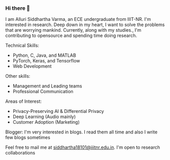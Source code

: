 ### Hi there 👋

I am Alluri Siddhartha Varma, an ECE undergraduate from IIIT-NR. I'm interested in research. Deep down in my heart, I want to solve the problems that are worrying mankind. Currently, along with my studies., I'm contributing to opensource and spending time doing research.

Technical Skills:
- Python, C, Java, and MATLAB
- PyTorch, Keras, and Tensorflow
- Web Development

Other skills:
- Management and Leading teams
- Professional Communication

Areas of Interest:
- Privacy-Preserving AI & Differential Privacy
- Deep Learning (Audio mainly)
- Customer Adoption (Marketing)

Blogger: I'm very interested in blogs. I read them all time and also I write few blogs sometimes

Feel free to mail me at siddhartha18101@iiitnr.edu.in. I'm open to research collaborations

